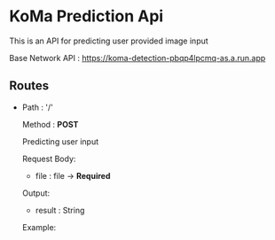 # KoMa Prediction Api
This is an API for predicting user provided image input

Base Network API : https://koma-detection-pbqp4lpcmq-as.a.run.app

## Routes

* Path : '/'
  
  Method : **POST**
  
  Predicting user input
  
  Request Body: 
  * file : file -> **Required**
  
  Output: 
  * result : String

  Example:
  
  
